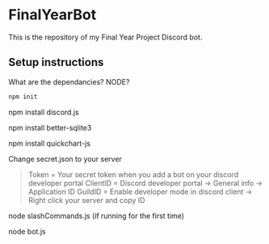 # FinalYearBot
This is the repository of my Final Year Project Discord bot.

## Setup instructions
What are the dependancies? NODE?

```bash
npm init
```

npm install discord.js  

npm install better-sqlite3

npm install quickchart-js

Change secret.json to your server
> Token = Your secret token when you add a bot on your discord developer portal 
> ClientID = Discord developer portal -> General info -> Application ID
> GuildID = Enable developer mode in discord client -> Right click your server and copy ID

node slashCommands.js (if running for the first time)  

node bot.js
